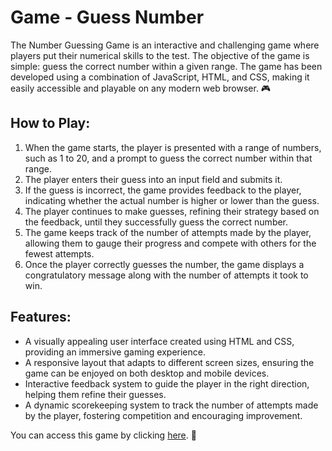 # Game - Guess Number

The Number Guessing Game is an interactive and challenging game where players put their numerical skills to the test. The objective of the game is simple: guess the correct number within a given range. The game has been developed using a combination of JavaScript, HTML, and CSS, making it easily accessible and playable on any modern web browser. 🎮

## How to Play: ##

1. When the game starts, the player is presented with a range of numbers, such as 1 to 20, and a prompt to guess the correct number within that range.
2. The player enters their guess into an input field and submits it.
3. If the guess is incorrect, the game provides feedback to the player, indicating whether the actual number is higher or lower than the guess.
4. The player continues to make guesses, refining their strategy based on the feedback, until they successfully guess the correct number.
5. The game keeps track of the number of attempts made by the player, allowing them to gauge their progress and compete with others for the fewest attempts.
5. Once the player correctly guesses the number, the game displays a congratulatory message along with the number of attempts it took to win.

## Features: ##

-  A visually appealing user interface created using HTML and CSS, providing an immersive gaming experience.
-  A responsive layout that adapts to different screen sizes, ensuring the game can be enjoyed on both desktop and mobile devices.
-  Interactive feedback system to guide the player in the right direction, helping them refine their guesses.
-  A dynamic scorekeeping system to track the number of attempts made by the player, fostering competition and encouraging improvement.

You can access this game by clicking <a href="https://akwiecinska.github.io/Game-Guess-Number/">here</a>. 🚀
